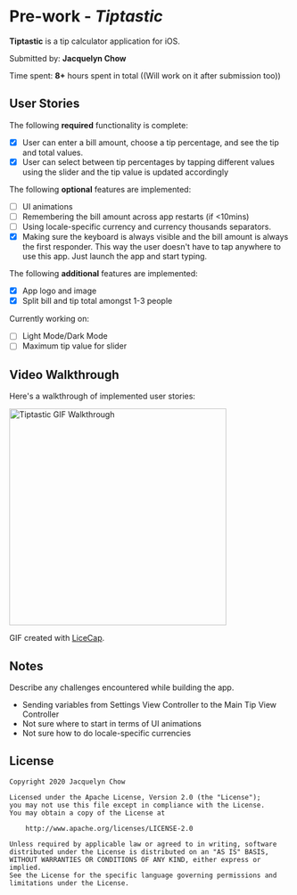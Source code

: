 # Pre-work - *Tiptastic*

**Tiptastic** is a tip calculator application for iOS.

Submitted by: **Jacquelyn Chow**

Time spent: **8+** hours spent in total ((Will work on it after submission too))

## User Stories

The following **required** functionality is complete:

* [X] User can enter a bill amount, choose a tip percentage, and see the tip and total values.
* [X] User can select between tip percentages by tapping different values using the slider and the tip value is updated accordingly

The following **optional** features are implemented:

* [ ] UI animations
* [ ] Remembering the bill amount across app restarts (if <10mins)
* [ ] Using locale-specific currency and currency thousands separators.
* [X] Making sure the keyboard is always visible and the bill amount is always the first responder. This way the user doesn't have to tap anywhere to use this app. Just launch the app and start typing.

The following **additional** features are implemented:
- [X] App logo and image
- [X] Split bill and tip total amongst 1-3 people

Currently working on:
- [ ] Light Mode/Dark Mode
- [ ] Maximum tip value for slider

## Video Walkthrough

Here's a walkthrough of implemented user stories:

<img src='https://codepath-gif.s3.us-east-2.amazonaws.com/tiptastic.gif' title='Tiptastic GIF Walkthrough' width='389' alt='Tiptastic GIF Walkthrough' />

GIF created with [LiceCap](http://www.cockos.com/licecap/).

## Notes

Describe any challenges encountered while building the app.
- Sending variables from Settings View Controller to the Main Tip View Controller
- Not sure where to start in terms of UI animations
- Not sure how to do locale-specific currencies

## License

    Copyright 2020 Jacquelyn Chow

    Licensed under the Apache License, Version 2.0 (the "License");
    you may not use this file except in compliance with the License.
    You may obtain a copy of the License at

        http://www.apache.org/licenses/LICENSE-2.0

    Unless required by applicable law or agreed to in writing, software
    distributed under the License is distributed on an "AS IS" BASIS,
    WITHOUT WARRANTIES OR CONDITIONS OF ANY KIND, either express or implied.
    See the License for the specific language governing permissions and
    limitations under the License.
